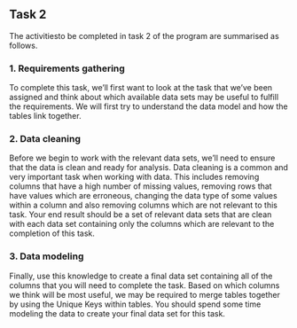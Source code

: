 ## Task 2

The activitiesto be completed in task 2 of the program are summarised as follows.

### 1. Requirements gathering

To complete this task, we’ll first want to look at the task that we’ve been assigned and think about which available data sets may be useful to fulfill the requirements. We will first try to understand the data model and how the tables link together. 

### 2. Data cleaning

Before we begin to work with the relevant data sets, we’ll need to ensure that the data is clean and ready for analysis. Data cleaning is a common and very important task when working with data. This includes removing columns that have a high number of missing values, removing rows that have values which are erroneous, changing the data type of some values within a column and also removing columns which are not relevant to this task. Your end result should be a set of relevant data sets that are clean with each data set containing only the columns which are relevant to the completion of this task.


### 3. Data modeling

Finally, use this knowledge to create a final data set containing all of the columns that you will need to complete the task. Based on which columns we think will be most useful, we may be required to merge tables together by using the Unique Keys within tables. You should spend some time modeling the data to create your final data set for this task.
